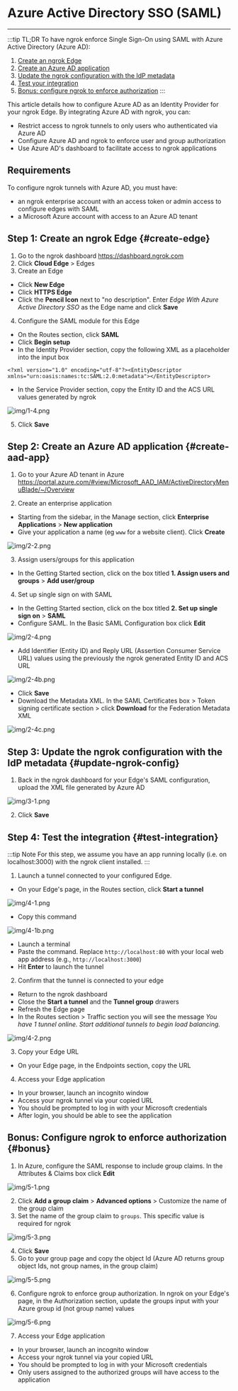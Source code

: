 # Azure Active Directory SSO (SAML)
------------

:::tip TL;DR 
To have ngrok enforce Single Sign-On using SAML with Azure Active Directory (Azure AD):
1. [Create an ngrok Edge](#create-edge)
2. [Create an Azure AD application](#create-aad-app)
3. [Update the ngrok configuration with the IdP metadata](#update-ngrok-config)
4. [Test your integration](#test-integration)
5. [Bonus: configure ngrok to enforce authorization](#bonus)
:::

This article details how to configure Azure AD as an Identity Provider for your ngrok Edge.  By integrating Azure AD with ngrok, you can: 

- Restrict access to ngrok tunnels to only users who authenticated via Azure AD
- Configure Azure AD and ngrok to enforce user and group authorization
- Use Azure AD's dashboard to facilitate access to ngrok applications

## Requirements

To configure ngrok tunnels with Azure AD, you must have: 

- an ngrok enterprise account with an access token or admin access to configure edges with SAML
- a Microsoft Azure account with access to an Azure AD tenant

## Step 1: Create an ngrok Edge {#create-edge}

1. Go to the ngrok dashboard https://dashboard.ngrok.com
2. Click __Cloud Edge__ > Edges
3. Create an Edge
- Click __New Edge__
- Click __HTTPS Edge__
- Click the __Pencil Icon__ next to "no description". Enter _Edge With Azure Active Directory SSO_ as the Edge name and click __Save__

4. Configure the SAML module for this Edge
- On the Routes section, click __SAML__
- Click __Begin setup__
- In the Identity Provider section, copy the following XML as a placeholder into the input box

``` 
<?xml version="1.0" encoding="utf-8"?><EntityDescriptor xmlns="urn:oasis:names:tc:SAML:2.0:metadata"></EntityDescriptor>
```

- In the Service Provider section, copy the Entity ID and the ACS URL values generated by ngrok

![img/1-4.png](img/1-4.png)

5. Click __Save__

## Step 2: Create an Azure AD application {#create-aad-app}

1. Go to your Azure AD tenant in Azure https://portal.azure.com/#view/Microsoft_AAD_IAM/ActiveDirectoryMenuBlade/~/Overview

2. Create an enterprise application 
- Starting from the sidebar, in the Manage section, click __Enterprise Applications__ > __New application__
- Give your application a name (eg `www` for a website client).  Click __Create__

![img/2-2.png](img/2-2.png)

3. Assign users/groups for this application 
- In the Getting Started section, click on the box titled __1. Assign users and groups__ > __Add user/group__ 

4. Set up single sign on with SAML
- In the Getting Started section, click on the box titled __2. Set up single sign on__ >  __SAML__
- Configure SAML.  In the Basic SAML Configuration box click __Edit__

![img/2-4.png](img/2-4.png)

- Add Identifier (Entity ID) and Reply URL (Assertion Consumer Service URL) values using the previously the ngrok generated Entity ID and ACS URL 

![img/2-4b.png](img/2-4b.png)

- Click __Save__
- Download the Metadata XML.  In the SAML Certificates box > Token signing certificate section > click __Download__ for the Federation Metadata XML

![img/2-4c.png](img/2-4c.png)

## Step 3: Update the ngrok configuration with the IdP metadata {#update-ngrok-config}

1. Back in the ngrok dashboard for your Edge's SAML configuration, upload the XML file generated by Azure AD 

![img/3-1.png](img/3-1.png)

2. Click __Save__

## Step 4: Test the integration {#test-integration}

:::tip Note 
For this step, we assume you have an app running locally (i.e. on localhost:3000) with the ngrok client installed.
:::

1. Launch a tunnel connected to your configured Edge. 
- On your Edge's page, in the Routes section, click __Start a tunnel__

![img/4-1.png](img/4-1.png)

- Copy this command

![img/4-1b.png](img/4-1b.png)

- Launch a terminal 
- Paste the command. Replace `http://localhost:80` with your local web app address (e.g., `http://localhost:3000`)
- Hit __Enter__ to launch the tunnel

2. Confirm that the tunnel is connected to your edge
- Return to the ngrok dashboard
- Close the __Start a tunnel__ and the __Tunnel group__ drawers
- Refresh the Edge page
- In the Routes section > Traffic section you will see the message _You have 1 tunnel online. Start additional tunnels to begin load balancing._

![img/4-2.png](img/4-2.png)

3. Copy your Edge URL
- On your Edge page, in the Endpoints section, copy the URL

4. Access your Edge application
- In your browser, launch an incognito window
- Access your ngrok tunnel via your copied URL
- You should be prompted to log in with your Microsoft credentials
- After login, you should be able to see the application

## Bonus: Configure ngrok to enforce authorization {#bonus}

1. In Azure, configure the SAML response to include group claims.  In the Attributes & Claims box click __Edit__

![img/5-1.png](img/5-1.png)

2. Click __Add a group claim__ > __Advanced options__ > Customize the name of the group claim
3. Set the name of the group claim to `groups`. This specific value is required for ngrok

![img/5-3.png](img/5-3.png)

4. Click __Save__ 
5. Go to your group page and copy the object Id (Azure AD returns group object Ids, not group names, in the group claim)

![img/5-5.png](img/5-5.png)

6. Configure ngrok to enforce group authorization.  In ngrok on your Edge's page, in the Authorization section, update the groups input with your Azure group id (not group name) values

![img/5-6.png](img/5-6.png)

7. Access your Edge application
- In your browser, launch an incognito window
- Access your ngrok tunnel via your copied URL
- You should be prompted to log in with your Microsoft credentials
- Only users assigned to the authorized groups will have access to the application
